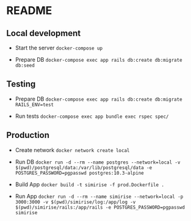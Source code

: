 # README

##  Local development

*   Start the server `docker-compose up`

*   Prepare DB `docker-compose exec app rails db:create db:migrate db:seed`

## Testing

*   Prepare DB `docker-compose exec app rails db:create db:migrate RAILS_ENV=test`

*   Run tests `docker-compose exec app bundle exec rspec spec/`

## Production 

* Create network `docker network create local`

* Run DB `docker run -d --rm --name postgres --network=local -v $(pwd)/postgresql/data:/var/lib/postgresql/data -e POSTGRES_PASSWORD=pgpasswd postgres:10.3-alpine`

* Build App `docker build -t simirise -f prod.Dockerfile .`

* Run App `docker run -d --rm --name simirise --network=local -p 3000:3000 -v $(pwd)/simirise/log:/app/log -v $(pwd)/simirise/rails:/app/rails -e POSTGRES_PASSWORD=pgpasswd simirise`

